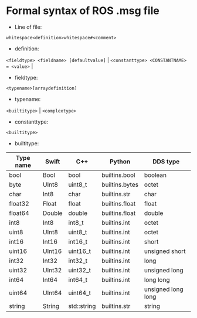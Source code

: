 # Formal syntax of ROS .msg file

* Line of file:

`whitespace<definition>whitespace#<comment>`

* definition:

`<fieldtype> <fieldname> [defaultvalue]` |
`<constanttype> <CONSTANTNAME> = <value>` |

* fieldtype:

`<typename>[arraydefinition]`

* typename:

`<builtitype>` | `<complextype>`

* constanttype:

`<builtitype>`

* builtitype:

 Type name | Swift  |     C++     | Python          | DDS type
 ----------|--------|-------------|-----------------|----------
 bool      | Bool   | bool        | builtins.bool   | boolean
 byte      | UInt8  | uint8_t     | builtins.bytes  | octet
 char      | Int8   | char        | builtins.str    | char
 float32   | Float  | float       | builtins.float  | float
 float64   | Double | double      | builtins.float  | double
 int8      | Int8   | int8_t      | builtins.int    | octet
 uint8     | UInt8  | uint8_t     | builtins.int    | octet
 int16     | Int16  | int16_t     | builtins.int    | short
 uint16    | UInt16 | uint16_t    | builtins.int    | unsigned short
 int32     | Int32  | int32_t     | builtins.int    | long
 uint32    | UInt32 | uint32_t    | builtins.int    | unsigned long
 int64     | Int64  | int64_t     | builtins.int    | long long
 uint64    | UInt64 | uint64_t    | builtins.int    | unsigned long long
 string    | String | std::string | builtins.str    | string
